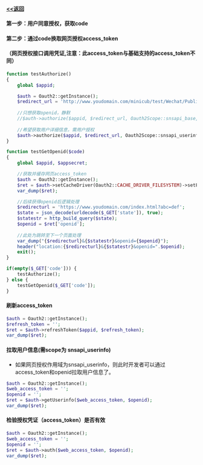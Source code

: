 #### [<<返回](../README.md)

#### 第一步：用户同意授权，获取code
#### 第二步：通过code换取网页授权access_token
####  （网页授权接口调用凭证,注意：此access_token与基础支持的access_token不同）

```php
function testAuthorize()
{
    global $appid;

    $auth = Oauth2::getInstance();
    $redirect_url = 'http://www.youdomain.com/minicub/test/Wechat/Publics/web.php?_ijt=du8vh3rtpbi64dmhf87b9952qs';
    
    //只想获取openid，静默
    //$auth->authorize($appid, $redirect_url, Oauth2Scope::snsapi_base, array('im'=>'state'));
    
    //希望获取用户详细信息，需用户授权
    $auth->authorize($appid, $redirect_url, Oauth2Scope::snsapi_userinfo, array('im'=>'state'));
}

function testGetOpenid($code)
{
    global $appid, $appsecret;

    //获取并缓存网页access_token
    $auth = Oauth2::getInstance();
    $ret = $auth->setCacheDriver(Oauth2::CACHE_DRIVER_FILESYSTEM)->setFilePath()->getFullWebAccessToken($appid, $appsecret, $code);
    var_dump($ret);

    //后续获得openid后逻辑处理
    $redirecturl = 'https://www.youdomain.com/index.html?abc=def';
    $state = json_decode(urldecode($_GET['state']), true);
    $statestr = http_build_query($state);
    $openid = $ret['openid'];
    
    //此处为跳转至下一个页面处理
    var_dump("{$redirecturl}&{$statestr}&openid={$openid}");
    header("location:{$redirecturl}&{$statestr}&openid=".$openid);
    exit();
}

if(empty($_GET['code'])) {
    testAuthorize();
} else {
    testGetOpenid($_GET['code']);
}

```

#### 刷新access_token

```php
$auth = Oauth2::getInstance();
$refresh_token = '';
$ret = $auth->refreshToken($appid, $refresh_token);
var_dump($ret);
```

#### 拉取用户信息(需scope为 snsapi_userinfo)
  * 如果网页授权作用域为snsapi_userinfo，则此时开发者可以通过access_token和openid拉取用户信息了。     

```php
$auth = Oauth2::getInstance();
$web_access_token = '';
$openid = '';
$ret = $auth->getUserinfo($web_access_token, $openid);
var_dump($ret);
```

#### 检验授权凭证（access_token）是否有效
```php
$auth = Oauth2::getInstance();
$web_access_token = '';
$openid = '';
$ret = $auth->auth($web_access_token, $openid);
var_dump($ret);
```